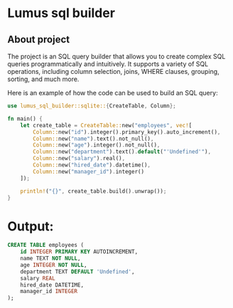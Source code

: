 # Lumus sql builder

## About project

The project is an SQL query builder that allows you to create complex SQL queries programmatically and intuitively. It supports a variety of SQL operations, including column selection, joins, WHERE clauses, grouping, sorting, and much more.

Here is an example of how the code can be used to build an SQL query:

```rust
use lumus_sql_builder::sqlite::{CreateTable, Column};

fn main() {
    let create_table = CreateTable::new("employees", vec![
        Column::new("id").integer().primary_key().auto_increment(),
        Column::new("name").text().not_null(),
        Column::new("age").integer().not_null(),
        Column::new("department").text().default("'Undefined'"),
        Column::new("salary").real(),
        Column::new("hired_date").datetime(),
        Column::new("manager_id").integer()
    ]);

    println!("{}", create_table.build().unwrap());
}

```
# Output: 
```sql
CREATE TABLE employees (
    id INTEGER PRIMARY KEY AUTOINCREMENT,
    name TEXT NOT NULL,
    age INTEGER NOT NULL,
    department TEXT DEFAULT 'Undefined',
    salary REAL
    hired_date DATETIME,
    manager_id INTEGER
);
```
